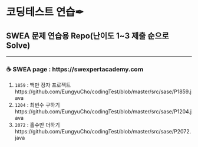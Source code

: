 # 코딩테스트 연습✒

<h2>SWEA 문제 연습용 Repo(난이도 1~3 제출 순으로 Solve)</h2>
<hr>
<h3>☕ SWEA page : https://swexpertacademy.com</h3>
<ol>
  <li><code>1859</code> : 백만 장자 프로젝트 https://github.com/EungyuCho/codingTest/blob/master/src/sase/P1859.java</li>
  <li><code>1204</code> : 최빈수 구하기 https://github.com/EungyuCho/codingTest/blob/master/src/sase/P1204.java</li>
  <li><code>2072</code> : 홀수만 더하기 https://github.com/EungyuCho/codingTest/blob/master/src/sase/P2072.java</li>
</ol>
